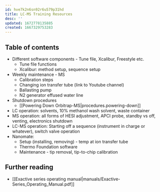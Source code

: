 ```yaml
---
id: hve7k2n6sn92r6u579p31hd
title: LC-MS Training Resources
desc: ''
updated: 1672778135885
created: 1667329753283
---
```

## Table of contents
* Different software components - Tune file, Xcalibur, Freestyle etc.
  * Tune file functions
  * Xcalibur: method setup, sequence setup
* Weekly maintenance - MS
  * Calibration steps
  * Changing ion transfer tube (link to Youtube channel)
  * Ballasting pump
  * N2 generator effused water line
* Shutdown procedures
  * [[Powering Down Orbitrap-MS|procedures.powering-down]]
* LC operation: solvents, 10% methanol wash solvent, waste container
* MS operation: all forms of HESI adjustment, APCI probe, standby vs off, venting, electronics shutdown
* LC-MS operation: Starting off a sequence (instrument in charge or whatever), switch valve operation
* Nanomate:
  * Setup (installing, removing) - temp at ion transfer tube
  * Thermo Foundation software
  * Maintenance - tip removal, tip-to-chip calibration

## Further reading
* [[Exactive series operating manual|manuals/Exactive-Series_Operating_Manual.pdf]]